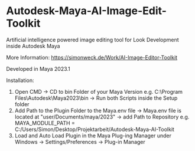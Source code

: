 # Autodesk-Maya-AI-Image-Edit-Toolkit
Artificial intelligence powered image editing tool for Look Development inside Autodesk Maya

More Information:
https://simonweck.de/Work/AI-Image-Editor-Toolkit

Developed in Maya 2023.1

Installation:

1. Open CMD -> CD to bin Folder of your Maya Version e.g.  C:\Program Files\Autodesk\Maya2023\bin -> Run both Scripts inside the Setup folder
2. Add Path to the Plugin Folder to the Maya.env file -> Maya.env file is located at "user/Documents/maya/2023" -> add Path to Repository e.g. MAYA_MODULE_PATH = C:/Users/Simon/Desktop/Projektarbeit/Autodesk-Maya-AI-Toolkit
3. Load and Auto Load Plugin in the Maya Plug-ing Manager under Windows -> Settings/Preferences -> Plug-in Manager
